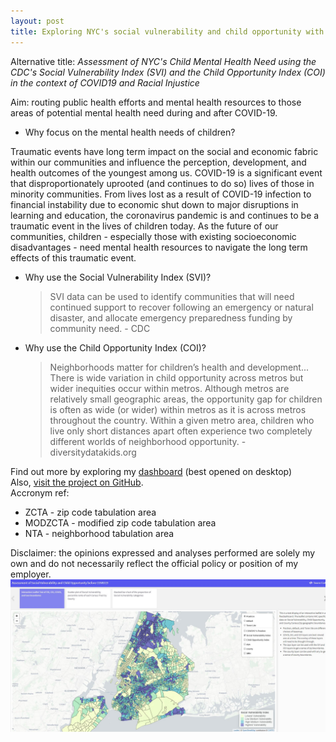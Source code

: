 ```yaml
---
layout: post
title: Exploring NYC's social vulnerability and child opportunity with the intent of assessing child mental health need in the context of COVID-19 and racial injustice
---
```

Alternative title: *Assessment of NYC's Child Mental Health Need using the CDC's Social Vulnerability Index (SVI) and the Child Opportunity Index (COI) in the context of COVID19 and Racial Injustice*  

Aim: routing public health efforts and mental health resources to those areas of potential mental health need during and after COVID-19. 

- Why focus on the mental health needs of children?  

Traumatic events have long term impact on the social and economic fabric within our communities and influence the perception, development, and health outcomes of the youngest among us. COVID-19 is a significant event that disproportionately uprooted (and continues to do so) lives of those in minority communities. From lives lost as a result of COVID-19 infection to financial instability due to economic shut down to major disruptions in learning and education, the coronavirus pandemic is and continues to be a traumatic event in the lives of children today. As the future of our communities, children - especially those with existing socioeconomic disadvantages - need mental health resources to navigate the long term effects of this traumatic event. 

- Why use the Social Vulnerability Index (SVI)?

  > SVI data can be used to identify communities that will need continued support to recover following an emergency or natural disaster, and allocate emergency preparedness funding by community need. - CDC

- Why use the Child Opportunity Index (COI)?

  > Neighborhoods matter for children’s health and development... There is wide variation in child opportunity across metros but wider inequities occur within metros. Although metros are relatively small geographic areas, the opportunity gap for children is often as wide (or wider) within metros as it is across metros throughout the country. Within a given metro area, children who live only short distances apart often experience two completely different worlds of neighborhood opportunity. - diversitydatakids.org

Find out more by exploring my [dashboard](https://jensennhu.github.io/covid19_mh_need/) (best opened on desktop)  
Also, [visit the project on GitHub](https://github.com/jensennhu/covid19_mh_need).  
Accronym ref:  
- ZCTA - zip code tabulation area  
- MODZCTA - modified zip code tabulation area  
- NTA - neighborhood tabulation area  

Disclaimer: the opinions expressed and analyses performed are solely my own and do not necessarily reflect the official policy or position of my employer.
![mh_needs_svi_dash2](/images/mh_needs_svi_dash.PNG)

